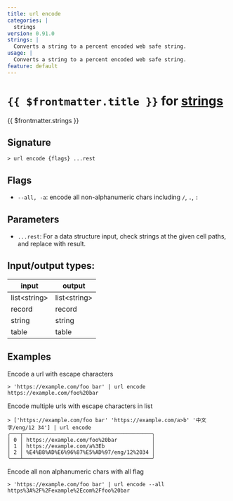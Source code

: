```yaml
---
title: url encode
categories: |
  strings
version: 0.91.0
strings: |
  Converts a string to a percent encoded web safe string.
usage: |
  Converts a string to a percent encoded web safe string.
feature: default
---
```

<!-- This file is automatically generated. Please edit the command in https://github.com/nushell/nushell instead. -->

# `{{ $frontmatter.title }}` for [strings](/commands/categories/strings.md)

<div class='command-title'>{{ $frontmatter.strings }}</div>

## Signature

```> url encode {flags} ...rest```

## Flags

 -  `--all, -a`: encode all non-alphanumeric chars including `/`, `.`, `:`

## Parameters

 -  `...rest`: For a data structure input, check strings at the given cell paths, and replace with result.


## Input/output types:

| input        | output       |
| ------------ | ------------ |
| list\<string\> | list\<string\> |
| record       | record       |
| string       | string       |
| table        | table        |
## Examples

Encode a url with escape characters
```nu
> 'https://example.com/foo bar' | url encode
https://example.com/foo%20bar
```

Encode multiple urls with escape characters in list
```nu
> ['https://example.com/foo bar' 'https://example.com/a>b' '中文字/eng/12 34'] | url encode
╭───┬─────────────────────────────────────────╮
│ 0 │ https://example.com/foo%20bar           │
│ 1 │ https://example.com/a%3Eb               │
│ 2 │ %E4%B8%AD%E6%96%87%E5%AD%97/eng/12%2034 │
╰───┴─────────────────────────────────────────╯

```

Encode all non alphanumeric chars with all flag
```nu
> 'https://example.com/foo bar' | url encode --all
https%3A%2F%2Fexample%2Ecom%2Ffoo%20bar
```
